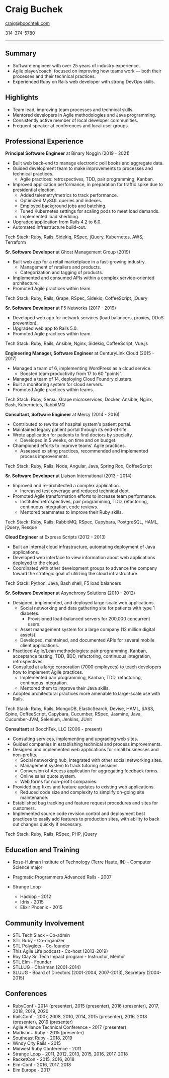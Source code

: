 Craig Buchek
===========================================================================

craig@boochtek.com

314-374-5780

***************************************************************************


Summary
-------

* Software engineer with over 25 years of industry experience.
* Agile player/coach, focused on improving how teams work —
  both their processes and their technical practices.
* Experienced Ruby on Rails web developer with strong DevOps skills.


Highlights
----------

* Team lead, improving team processes and technical skills.
* Mentored developers in Agile methodologies and Java programming.
* Consistently active member of local developer communities.
* Frequent speaker at conferences and local user groups.


Professional Experience
-----------------------

**Principal Software Engineer** at Binary Noggin (2019 - 2021)

* Built web back-end to manage electronic poll books and aggregate data.
* Guided development team to make improvements to processes and technical
  practices.
    * Agile practices: retrospectives, TDD, pair programming, Kanban.
* Improved application performance, in preparation for traffic spike due to
  presidential election.
    * Added telemetry/metrics to track performance.
    * Optimized MySQL queries and indexes.
    * Employed background jobs and batching.
    * Tuned Kubernetes settings for scaling pods to meet load demands.
    * Implemented load shedding.
* Upgraded application from Rails 4.2 to 6.0.
* Automated infrastructure build-out.

Tech Stack: Ruby, Rails, Sidekiq, RSpec, jQuery, Kubernetes, AWS, Terraform

**Sr. Software Developer** at Ghost Management Group (2019)

* Built web app for a retail marketplace in a fast-growing industry.
    * Management of retailers and products.
    * Categorization and tagging of products.
* Implemented and consumed APIs within a complex service-oriented
  architecture.
* Promoted Agile practices within team.

Tech Stack: Ruby, Rails, Grape, RSpec, Sidekiq, CoffeeScript, jQuery

**Sr. Software Developer** at F5 Networks (2017 - 2019)

* Developed web app for network services (load balancers, proxies, DDoS
  prevention).
* Upgraded web app to Rails 5.0.
* Promoted Agile practices within team.

Tech Stack: Ruby, Rails, Ansible, Nginx, Sidekiq, CoffeeScript, Vue.js

**Engineering Manager, Software Engineer** at CenturyLink Cloud (2015 - 2017)

* Managed a team of 6, implementing WordPress as a cloud service.
    * Boosted team productivity from 17 to 60 "points".
* Managed a team of 14, deploying Cloud Foundry clusters.
* Built a monitoring system for cloud servers.
* Promoted Agile practices within teams.

Tech Stack: Ruby, Sensu, Grape microservices, Docker, Ansible, Nginx, Bash,
Kubernetes, RabbitMQ

**Consultant, Software Engineer** at Mercy (2014 - 2016)

* Contributed to rewrite of hospital system's patient portal.
* Maintained legacy patient portal through its end-of-life.
* Wrote application for patients to find doctors by specialty.
    * Developed in 5 weeks, on time and on budget.
* Championed efforts to improve teams' Agile practices.
    * Assessed existing practices, recommended and implemented process
      improvements.

Tech Stack: Ruby, Rails, Node, Angular, Java, Spring Roo, CoffeeScript

**Sr. Software Developer** at Liaison International (2013 - 2014)

* Improved and re-architected a complex application.
    * Increased test coverage and reduced technical debt.
* Promoted Agile transformation efforts to increase team performance.
    * Instituted retrospectives, pair programming, TDD, refactoring,
      continuous integration, code reviews.
    * Mentored teammates to improve their Ruby skills.

Tech Stack: Ruby, Rails, RabbitMQ, RSpec, Capybara, PostgreSQL, HAML,
jQuery, Resque

**Cloud Engineer** at Express Scripts (2012 - 2013)

* Built an internal cloud infrastructure, automating deployment of Java
  applications.
* Developed web interface to view information about web applications
  deployed to the cloud.
* Coordinated with other development groups to advance the company toward
  the strategic goal of utilizing the cloud infrastructure.

Tech Stack: Python, Java, Bash shell, F5 load balancers

**Sr. Software Developer** at Asynchrony Solutions (2010 - 2012)

* Designed, implemented, and deployed large-scale web applications.
    * Social networking and data gathering site for patients with type 1
      diabetes.
        * Provisioned load-balanced servers for 200,000 concurrent users.
    * Asset management system for a large company (12 million digital
      assets).
    * Developed, maintained, and documented APIs for several mobile client
      applications.
* Practiced Agile/Lean methodologies: pair programming, Kanban, acceptance
  testing, TDD, BDD, refactoring, continuous integration, retrospectives.
* Consulted at a large corporation (7000 employees) to teach developers
  how to implement Agile practices.
    * Implemented pair programming, Kanban, TDD, refactoring, continuous
      integration.
    * Mentored them to improve their Java skills.
* Adopted architectural practices more amenable to large-scale use with
  Rails.

Tech Stack: Ruby, Rails, MongoDB, ElasticSearch, Devise, HAML, SASS,
Spine, CoffeeScript, Capybara, Cucumber, RSpec, Jasmine, Java,
Cucumber-JVM, Selenium, Jenkins, JUnit

**Consultant** at BoochTek, LLC (2006 - present)

* Consulting services, implementing and upgrading web sites.
* Guided companies in establishing technical and process improvements.
* Designed and implemented web applications for small businesses and
  non-profits.
    * Social networking hub, integrated with other social networking sites.
    * Management system to track tutoring sessions.
    * Conversion of Access application for aggregating feedback forms.
    * Online sales quote system.
    * Web forms for non-profit companies.
* Provided bug fixes and feature updates to existing web applications.
    * Reduced code size and complexity to simplify on-going site
      maintenance.
* Established bug tracking and feature request procedures and sites for
  customers.
* Implemented source code revision control and deployment best practices to
  easily add features to production sites, with ability to back out changes
  quickly if necessary.

Tech Stack: Ruby, Rails, RSpec, PHP, jQuery


Education and Training
----------------------

* Rose-Hulman Institute of Technology (Terre Haute, IN) -
  Computer Science major

* Pragmatic Programmers Advanced Rails - 2007
* Strange Loop
    * Hadoop - 2012
    * Idris - 2015
    * Elixir Phoenix - 2015


Community Involvement
---------------------

* STL Tech Slack - Co-admin
* STL Ruby - Co-organizer
* STL Polyglots - Co-founder
* This Agile Life podcast - Co-host (2013-2019)
* Roy Clay Sr. Tech Impact program - Instructor, Mentor
* STL Elm - Founder
* STLLUG - Chairman (2001-2014)
* SLUUG - Board of Directors (2001-2004, 2007-2013), Secretary (2004-2015)


Conferences
-----------

* RubyConf - 2014 (presenter), 2015 (presenter), 2016 (presenter), 2017,
  2018, 2019, 2020
* RailsConf - 2007, 2008, 2010, 2014, 2015 (presenter), 2016,
  2018 (presenter), 2019 (presenter)
* Agile Alliance Technical Conference - 2017 (presenter)
* Madison+ Ruby - 2015 (presenter)
* Southeast Ruby - 2018, 2019
* Windy City Rails - 2015
* Midwest Ruby Conference - 2011
* Strange Loop - 2011, 2012, 2013, 2015, 2016, 2017, 2018
* RacketCon - 2015, 2016, 2018
* Elm-Conf - 2016, 2017, 2018
* Elm Europe - 2017

